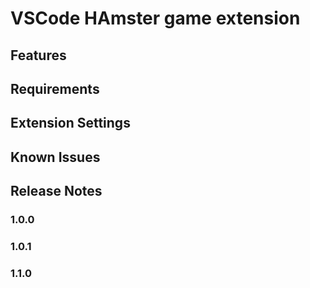 # VSCode HAmster game extension
## Features


## Requirements

## Extension Settings


## Known Issues


## Release Notes

### 1.0.0

### 1.0.1


### 1.1.0

